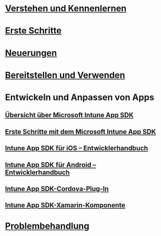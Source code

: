 # [Verstehen und Kennenlernen](/intune/understand-explore/introduction-to-microsoft-intune)
# [Erste Schritte](/intune/get-started/get-started)
# [Neuerungen](/intune/whats-new/whats-new-in-microsoft-intune)
# [Bereitstellen und Verwenden](/intune/deploy-use/overview-of-device-and-app-lifecycles-in-microsoft-intune)
# Entwickeln und Anpassen von Apps
## [Übersicht über Microsoft Intune App SDK](intune-app-sdk.md)
## [Erste Schritte mit dem Microsoft Intune App SDK](intune-app-sdk-get-started.md)
## [Intune App SDK für iOS – Entwicklerhandbuch](intune-app-sdk-ios.md)
## [Intune App SDK für Android – Entwicklerhandbuch](intune-app-sdk-android.md)
## [Intune App SDK-Cordova-Plug-In](intune-app-sdk-cordova.md)
## [Intune App SDK-Xamarin-Komponente](intune-app-sdk-xamarin.md)
# [Problembehandlung](/intune/troubleshoot/how-to-get-support-for-microsoft-intune)


<!--HONumber=Nov16_HO5-->


